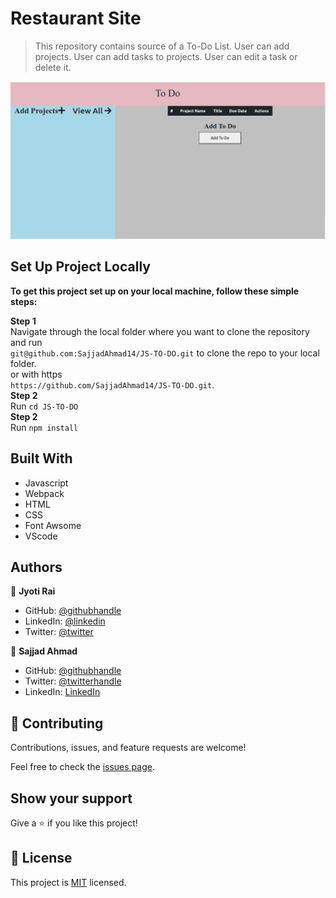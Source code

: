 # Restaurant Site

> This repository contains source of a To-Do List.
 User can add projects.
 User can add tasks to projects.
 User can edit a task or delete it.

![screenshot](./src/screenshot.png)

## Set Up Project Locally

**To get this project set up on your local machine, follow these simple steps:**

**Step 1**<br>
Navigate through the local folder where you want to clone the repository and run<br>
`git@github.com:SajjadAhmad14/JS-TO-DO.git` to clone the repo to your local folder.<br>
or with https<br>
`https://github.com/SajjadAhmad14/JS-TO-DO.git`.<br>
**Step 2**<br>
Run `cd JS-TO-DO`<br>
**Step 2**<br>
Run `npm install`<br>

## Built With

- Javascript
- Webpack
- HTML
- CSS
- Font Awsome 
- VScode

## Authors

👤 **Jyoti Rai**

- GitHub: [@githubhandle](https://github.com/jrai0792)
- LinkedIn: [@linkedin](https://www.linkedin.com/in/rai-jyoti)
- Twitter: [@twitter](https://twitter.com/jyotirai0792)

👤 **Sajjad Ahmad**

- GitHub: [@githubhandle](https://github.com/SajjadAhmad14)
- Twitter: [@twitterhandle](https://twitter.com/Sajjad_Ahmad14)
- LinkedIn: [LinkedIn](https://www.linkedin.com/in/sajjadahmad14)

## 🤝 Contributing

Contributions, issues, and feature requests are welcome!

Feel free to check the [issues page](https://github.com/SajjadAhmad14/JS-TO-DO/issues).

## Show your support

Give a ⭐️ if you like this project!

## 📝 License

This project is [MIT](lic.url) licensed.